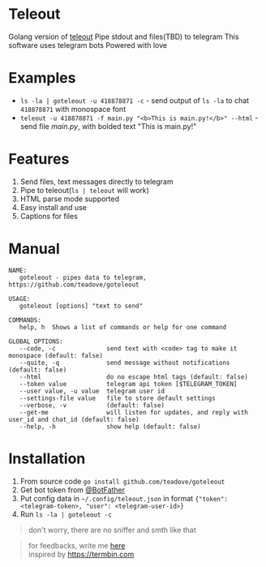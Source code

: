 # Teleout
Golang version of [teleout](https://github.com/teadove/teleout)
Pipe stdout and files(TBD) to telegram
This software uses telegram bots
Powered with love

# Examples
- `ls -la | goteleout -u 418878871 -c` - send output of `ls -la` to chat `418878871` with monospace font
- `teleout -u 418878871 -f main.py "<b>This is main.py!</b>" --html` - send file *main.py*, with bolded text "This is main.py!"

# Features
1. Send files, text messages directly to telegram
2. Pipe to teleout(`ls | teleout` will work)
3. HTML parse mode supported
4. Easy install and use
5. Captions for files

# Manual
```shell
NAME:
   goteleout - pipes data to telegram, https://github.com/teadove/goteleout

USAGE:
   goteleout [options] "text to send"

COMMANDS:
   help, h  Shows a list of commands or help for one command

GLOBAL OPTIONS:
   --code, -c              send text with <code> tag to make it monospace (default: false)
   --quite, -q             send message without notifications (default: false)
   --html                  do no escape html tags (default: false)
   --token value           telegram api token [$TELEGRAM_TOKEN]
   --user value, -u value  telegram user id
   --settings-file value   file to store default settings
   --verbose, -v           (default: false)
   --get-me                will listen for updates, and reply with user_id and chat_id (default: false)
   --help, -h              show help (default: false)
```

# Installation
1. From source code
```go install github.com/teadove/goteleout```
2. Get bot token from [@BotFather](https://t.me/BotFather)
3. Put config data in `~/.config/teleout.json` in format `{"token": <telegram-token>, "user": <telegram-user-id>}`
4. Run `ls -la | goteleout -c`

> don't worry, there are no sniffer and smth like that

> for feedbacks, write me [here](https://t.me/teas_feedbacks_bot)<br>
inspired by https://termbin.com
